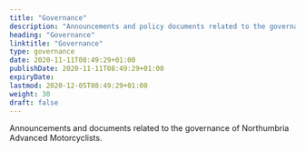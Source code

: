 ```yaml
---
title: "Governance"
description: "Announcements and policy documents related to the governance of Northumbria Advanced Motorcyclists."
heading: "Governance"
linktitle: "Governance"
type: governance
date: 2020-11-11T08:49:29+01:00
publishDate: 2020-11-11T08:49:29+01:00
expiryDate: 
lastmod: 2020-12-05T08:49:29+01:00
weight: 30
draft: false
---
```


Announcements and documents related to the governance of Northumbria Advanced Motorcyclists.